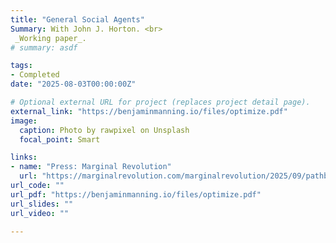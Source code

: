 ```yaml
---
title: "General Social Agents"
Summary: With John J. Horton. <br> 
 _Working paper_.
# summary: asdf

tags:
- Completed
date: "2025-08-03T00:00:00Z"

# Optional external URL for project (replaces project detail page).
external_link: "https://benjaminmanning.io/files/optimize.pdf"
image:
  caption: Photo by rawpixel on Unsplash
  focal_point: Smart

links:
- name: "Press: Marginal Revolution"
  url: "https://marginalrevolution.com/marginalrevolution/2025/09/pathbreaking-paper-on-ai-simulations-of-human-behavior.html"
url_code: ""
url_pdf: "https://benjaminmanning.io/files/optimize.pdf"
url_slides: ""
url_video: ""

---
```


